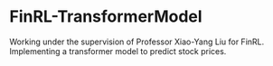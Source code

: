 # FinRL-TransformerModel
Working under the supervision of Professor Xiao-Yang Liu for FinRL. Implementing a transformer model to predict stock prices.
